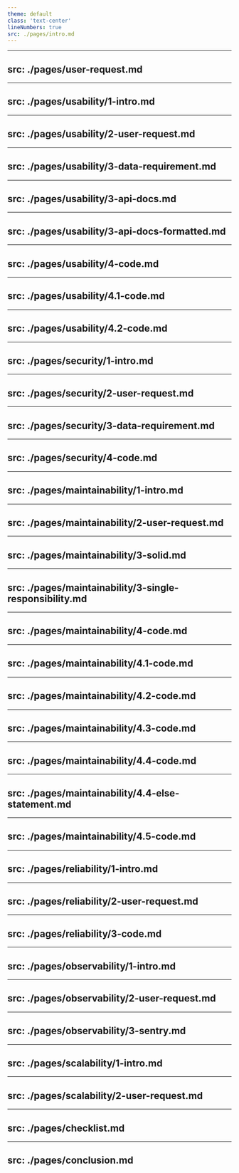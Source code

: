 ```yaml
---
theme: default
class: 'text-center'
lineNumbers: true
src: ./pages/intro.md
---
```


---
src: ./pages/user-request.md
---

---
src: ./pages/usability/1-intro.md
---

---
src: ./pages/usability/2-user-request.md
---

---
src: ./pages/usability/3-data-requirement.md
---

---
src: ./pages/usability/3-api-docs.md
---

---
src: ./pages/usability/3-api-docs-formatted.md
---

---
src: ./pages/usability/4-code.md
---

---
src: ./pages/usability/4.1-code.md
---

---
src: ./pages/usability/4.2-code.md
---

---
src: ./pages/security/1-intro.md
---

---
src: ./pages/security/2-user-request.md
---

---
src: ./pages/security/3-data-requirement.md
---

---
src: ./pages/security/4-code.md
---

---
src: ./pages/maintainability/1-intro.md
---

---
src: ./pages/maintainability/2-user-request.md
---

---
src: ./pages/maintainability/3-solid.md
---

---
src: ./pages/maintainability/3-single-responsibility.md
---

---
src: ./pages/maintainability/4-code.md
---

---
src: ./pages/maintainability/4.1-code.md
---

---
src: ./pages/maintainability/4.2-code.md
---

---
src: ./pages/maintainability/4.3-code.md
---

---
src: ./pages/maintainability/4.4-code.md
---

---
src: ./pages/maintainability/4.4-else-statement.md
---

---
src: ./pages/maintainability/4.5-code.md
---

---
src: ./pages/reliability/1-intro.md
---

---
src: ./pages/reliability/2-user-request.md
---

---
src: ./pages/reliability/3-code.md
---

---
src: ./pages/observability/1-intro.md
---

---
src: ./pages/observability/2-user-request.md
---

---
src: ./pages/observability/3-sentry.md
---

---
src: ./pages/scalability/1-intro.md
---

---
src: ./pages/scalability/2-user-request.md
---

---
src: ./pages/checklist.md
---

---
src: ./pages/conclusion.md
---